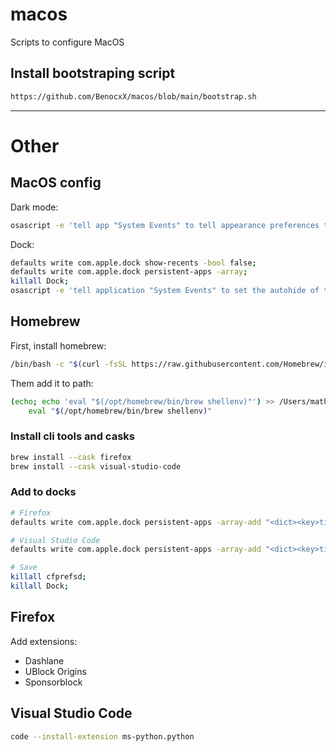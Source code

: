 # macos
Scripts to configure MacOS

## Install bootstraping script
```bash
https://github.com/BenocxX/macos/blob/main/bootstrap.sh
```

---

# Other

## MacOS config
Dark mode:
```bash
osascript -e 'tell app "System Events" to tell appearance preferences to set dark mode to not dark mode'
```

Dock:
```bash
defaults write com.apple.dock show-recents -bool false;
defaults write com.apple.dock persistent-apps -array;
killall Dock;
osascript -e 'tell application "System Events" to set the autohide of the dock preferences to true';
```

## Homebrew
First, install homebrew:
```bash
/bin/bash -c "$(curl -fsSL https://raw.githubusercontent.com/Homebrew/install/HEAD/install.sh)"
```

Them add it to path:
```bash
(echo; echo 'eval "$(/opt/homebrew/bin/brew shellenv)"') >> /Users/mathiscote/.zprofile
    eval "$(/opt/homebrew/bin/brew shellenv)"
```

### Install cli tools and casks
```bash
brew install --cask firefox
brew install --cask visual-studio-code
```

### Add to docks
```bash
# Firefox
defaults write com.apple.dock persistent-apps -array-add "<dict><key>tile-data</key><dict><key>file-data</key><dict><key>_CFURLString</key><string>/Applications/Firefox.app</string><key>_CFURLStringType</key><integer>0</integer></dict></dict></dict>";

# Visual Studio Code
defaults write com.apple.dock persistent-apps -array-add "<dict><key>tile-data</key><dict><key>file-data</key><dict><key>_CFURLString</key><string>/Applications/Visual Studio Code.app/</string><key>_CFURLStringType</key><integer>0</integer></dict></dict></dict>";

# Save
killall cfprefsd; 
killall Dock;
```

## Firefox
Add extensions:
- Dashlane
- UBlock Origins
- Sponsorblock

## Visual Studio Code
```bash
code --install-extension ms-python.python
```